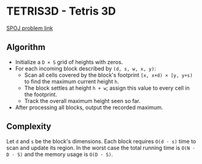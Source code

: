 # TETRIS3D - Tetris 3D

[SPOJ problem link](https://www.spoj.com/problems/TETRIS3D/)

## Algorithm

- Initialize a `D × S` grid of heights with zeros.
- For each incoming block described by `(d, s, w, x, y)`:
  - Scan all cells covered by the block's footprint `[x, x+d) × [y, y+s)` to find the maximum current height `h`.
  - The block settles at height `h + w`; assign this value to every cell in the footprint.
  - Track the overall maximum height seen so far.
- After processing all blocks, output the recorded maximum.

## Complexity

Let `d` and `s` be the block's dimensions. Each block requires `O(d · s)` time to scan and update its region. In the worst case the total running time is `O(N · D · S)` and the memory usage is `O(D · S)`.
